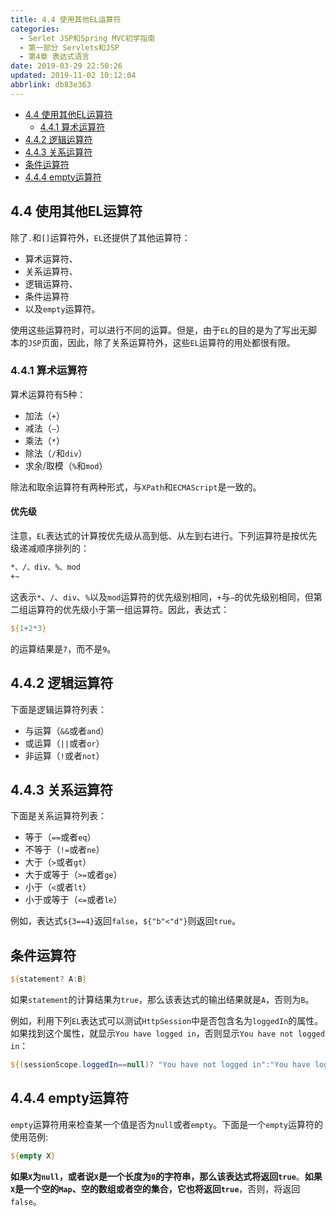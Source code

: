 ```yaml
---
title: 4.4 使用其他EL运算符
categories: 
  - Serlet JSP和Spring MVC初学指南
  - 第一部分 Servlets和JSP
  - 第4章 表达式语言
date: 2019-03-29 22:50:26
updated: 2019-11-02 10:12:04
abbrlink: db83e363
---
```

<div id='my_toc'>

- [4.4 使用其他EL运算符](/JavaReadingNotes/db83e363/#4-4-使用其他EL运算符)
    - [4.4.1 算术运算符](/JavaReadingNotes/db83e363/#4-4-1-算术运算符)
- [4.4.2 逻辑运算符](/JavaReadingNotes/db83e363/#4-4-2-逻辑运算符)
- [4.4.3 关系运算符](/JavaReadingNotes/db83e363/#4-4-3-关系运算符)
- [条件运算符](/JavaReadingNotes/db83e363/#条件运算符)
- [4.4.4 empty运算符](/JavaReadingNotes/db83e363/#4-4-4-empty运算符)

</div>
<!--more-->
<script>if (navigator.platform.toLowerCase() == 'win32'){document.getElementById('my_toc').style.display = 'none';}</script>

<!--end-->
## 4.4 使用其他EL运算符 ##
除了`.`和`[]`运算符外，`EL`还提供了其他运算符：
- 算术运算符、
- 关系运算符、
- 逻辑运算符、
- 条件运算符
- 以及`empty`运算符。

使用这些运算符时，可以进行不同的运算。但是，由于`EL`的目的是为了写出无脚本的`JSP`页面，因此，除了关系运算符外，这些`EL`运算符的用处都很有限。
### 4.4.1 算术运算符 ###
算术运算符有5种：
- 加法（`+`）
- 减法（`−`）
- 乘法（`*`）
- 除法（`/`和`div`）
- 求余/取模（`%`和`mod`）

除法和取余运算符有两种形式，与`XPath`和`ECMAScript`是一致的。
#### 优先级 ####
注意，`EL`表达式的计算按优先级从高到低、从左到右进行。下列运算符是按优先级递减顺序排列的：
```jsp
*、/、div、%、mod
+−
```
这表示`*`、`/`、`div`、`%`以及`mod`运算符的优先级别相同，`+`与`−`的优先级别相同，但第二组运算符的优先级小于第一组运算符。因此，表达式：
```jsp
${1+2*3}
```
的运算结果是`7`，而不是`9`。
## 4.4.2 逻辑运算符 ##
下面是逻辑运算符列表：
- 与运算（`&&`或者`and`）
- 或运算（`||`或者`or`）
- 非运算（`!`或者`not`）

## 4.4.3 关系运算符 ##
下面是关系运算符列表：
- 等于（`==`或者`eq`）
- 不等于（`!=`或者`ne`）
- 大于（`>`或者`gt`）
- 大于或等于（`>=`或者`ge`）
- 小于（`<`或者`lt`）
- 小于或等于（`<=`或者`le`）

例如，表达式`${3==4}`返回`false`，`${"b"<"d"}`则返回`true`。

## 条件运算符 ##
```jsp
${statement? A:B}
```
如果`statement`的计算结果为`true`，那么该表达式的输出结果就是`A`，否则为`B`。

例如，利用下列`EL`表达式可以测试`HttpSession`中是否包含名为`loggedIn`的属性。如果找到这个属性，就显示`You have logged in`，否则显示`You have not logged in`：
```jsp
${(sessionScope.loggedIn==null)? "You have not logged in":"You have logged in"}
```
## 4.4.4 empty运算符 ##
`empty`运算符用来检查某一个值是否为`null`或者`empty`。下面是一个`empty`运算符的使用范例:
```jsp
${empty X}
```
**如果`X`为`null`，或者说`X`是一个长度为`0`的字符串，那么该表达式将返回`true`**。**如果`X`是一个空的`Map`、空的数组或者空的集合，它也将返回`true`**，否则，将返回`false`。

